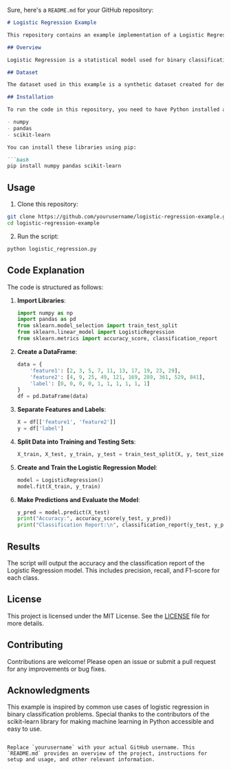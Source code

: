 Sure, here's a `README.md` for your GitHub repository:

```markdown
# Logistic Regression Example

This repository contains an example implementation of a Logistic Regression model using Python and scikit-learn. The example demonstrates how to classify binary data based on two features.

## Overview

Logistic Regression is a statistical model used for binary classification. It predicts the probability that a given input point belongs to a certain class. This repository provides a simple implementation of Logistic Regression to classify data points into one of two categories.

## Dataset

The dataset used in this example is a synthetic dataset created for demonstration purposes. It contains two features (`feature1` and `feature2`) and a binary label (`label`).

## Installation

To run the code in this repository, you need to have Python installed along with the following libraries:

- numpy
- pandas
- scikit-learn

You can install these libraries using pip:

```bash
pip install numpy pandas scikit-learn
```

## Usage

1. Clone this repository:

```bash
git clone https://github.com/yourusername/logistic-regression-example.git
cd logistic-regression-example
```

2. Run the script:

```bash
python logistic_regression.py
```

## Code Explanation

The code is structured as follows:

1. **Import Libraries**:
    ```python
    import numpy as np
    import pandas as pd
    from sklearn.model_selection import train_test_split
    from sklearn.linear_model import LogisticRegression
    from sklearn.metrics import accuracy_score, classification_report
    ```

2. **Create a DataFrame**:
    ```python
    data = {
        'feature1': [2, 3, 5, 7, 11, 13, 17, 19, 23, 29],
        'feature2': [4, 9, 25, 49, 121, 169, 289, 361, 529, 841],
        'label': [0, 0, 0, 0, 1, 1, 1, 1, 1, 1]
    }
    df = pd.DataFrame(data)
    ```

3. **Separate Features and Labels**:
    ```python
    X = df[['feature1', 'feature2']]
    y = df['label']
    ```

4. **Split Data into Training and Testing Sets**:
    ```python
    X_train, X_test, y_train, y_test = train_test_split(X, y, test_size=0.3, random_state=42)
    ```

5. **Create and Train the Logistic Regression Model**:
    ```python
    model = LogisticRegression()
    model.fit(X_train, y_train)
    ```

6. **Make Predictions and Evaluate the Model**:
    ```python
    y_pred = model.predict(X_test)
    print("Accuracy:", accuracy_score(y_test, y_pred))
    print("Classification Report:\n", classification_report(y_test, y_pred))
    ```

## Results

The script will output the accuracy and the classification report of the Logistic Regression model. This includes precision, recall, and F1-score for each class.

## License

This project is licensed under the MIT License. See the [LICENSE](LICENSE) file for more details.

## Contributing

Contributions are welcome! Please open an issue or submit a pull request for any improvements or bug fixes.

## Acknowledgments

This example is inspired by common use cases of logistic regression in binary classification problems. Special thanks to the contributors of the scikit-learn library for making machine learning in Python accessible and easy to use.

```

Replace `yourusername` with your actual GitHub username. This `README.md` provides an overview of the project, instructions for setup and usage, and other relevant information.
